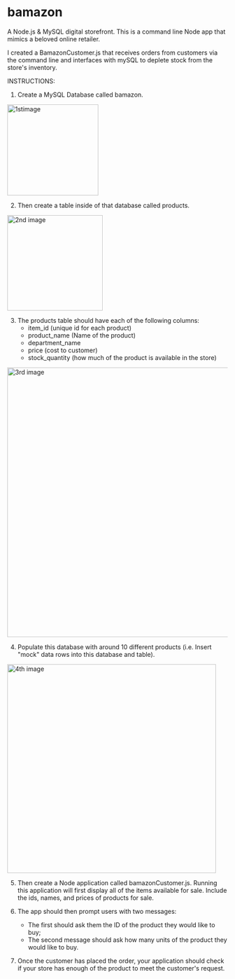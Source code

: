 # bamazon

A Node.js & MySQL digital storefront. This is a command line Node app that mimics a beloved online retailer.

I created a BamazonCustomer.js that receives orders from customers via the command line and interfaces with mySQL to deplete stock from the store's inventory.  

 INSTRUCTIONS:
 
 1.  Create a MySQL Database called bamazon.
 
 <img width="208" alt="1stimage" src="https://user-images.githubusercontent.com/30795207/36822609-e234fcf6-1cc6-11e8-81e0-fc02df9daf49.png">
 
 2.  Then create a table inside of that database called products.
 
 <img width="218" alt="2nd image" src="https://user-images.githubusercontent.com/30795207/36822799-f7db94f6-1cc7-11e8-9e95-192feb61ba9d.png">
 
 3.  The products table should have each of the following columns:
     * item_id (unique id for each product)
     * product_name (Name of the product)
     * department_name
     * price (cost to customer)
     * stock_quantity (how much of the product is available in the store)

<img width="616" alt="3rd image" src="https://user-images.githubusercontent.com/30795207/36822883-6cba0bf4-1cc8-11e8-968d-f28d9f314cc4.png">

 4.  Populate this database with around 10 different products (i.e. Insert "mock" data rows into this database and table).
 
 <img width="477" alt="4th image" src="https://user-images.githubusercontent.com/30795207/36822957-bf753576-1cc8-11e8-8ecf-38ec4b1267e8.png">
 
 5.  Then create a Node application called bamazonCustomer.js. Running this application will first display all of the items available for sale. Include the ids, names, and prices of products for sale.
 
 6.	The app should then prompt users with two messages:
    * The first should ask them the ID of the product they would like to buy;  
    * The second message should ask how many units of the product they would like to buy.

 7.	Once the customer has placed the order, your application should check if your store has enough of the product to meet the customer's request.
 
 

 
 
 
 
